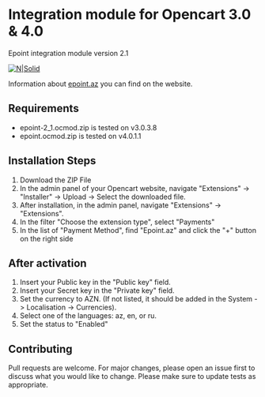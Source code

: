 # Integration module for Opencart 3.0 & 4.0 
Epoint integration module version 2.1

[![N|Solid](https://epoint.az/images/logo.svg)](https://epoint.az/)

Information about [epoint.az](https://epoint.az) you can find on the website. 

## Requirements
- epoint-2_1.ocmod.zip is tested on v3.0.3.8
- epoint.ocmod.zip is tested on v4.0.1.1

## Installation Steps
1. Download the ZIP File
2. In the admin panel of your Opencart website, navigate "Extensions" -> "Installer" -> Upload -> Select the downloaded file.
3. After installation, in the admin panel, navigate "Extensions" -> "Extensions".
4. In the filter "Choose the extension type", select "Payments"
5. In the list of "Payment Method", find "Epoint.az" and click the "+" button on the right side

## After activation
1. Insert your Public key in the "Public key" field.
2. Insert your Secret key in the "Private key" field.
3. Set the currency to AZN. (If not listed, it should be added in the System -> Localisation -> Currencies).
4. Select one of the languages: az, en, or ru.
5. Set the status to "Enabled"


## Contributing
Pull requests are welcome. For major changes, please open an issue first to discuss what you would like to change.
Please make sure to update tests as appropriate.